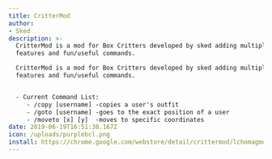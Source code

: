 ```yaml
---
title: CritterMod
author:
- Sked
description: >-
  CritterMod is a mod for Box Critters developed by sked adding multiple extra
  features and fun/useful commands.

  CritterMod is a mod for Box Critters developed by sked adding multiple extra
  features and fun/useful commands.


  - Current Command List:
     - /copy [username] -copies a user's outfit
     - /goto [username] -goes to the exact position of a user
     - /moveto [x] [y]  -moves to specific coordinates
date: 2019-06-19T16:51:38.167Z
icon: /uploads/purplebcl.png
install: https://chrome.google.com/webstore/detail/crittermod/lchomagmodnodipopfgejpbmlachhlke#update1456
---
```


